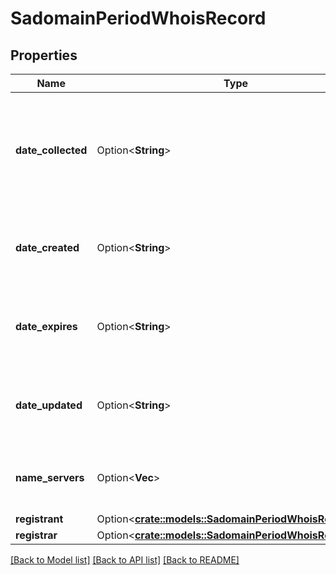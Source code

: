 # SadomainPeriodWhoisRecord

## Properties

Name | Type | Description | Notes
------------ | ------------- | ------------- | -------------
**date_collected** | Option<**String**> | The timestamp when the Whois snapshot was captured for a given domain | [optional]
**date_created** | Option<**String**> | The timestamp when the Whois record was created | [optional]
**date_expires** | Option<**String**> | The timestamp when the Whois record expires | [optional]
**date_updated** | Option<**String**> | The timestamp when the Whois record was updated | [optional]
**name_servers** | Option<**Vec<String>**> | The list of nameservers associated with a given domain | [optional]
**registrant** | Option<[**crate::models::SadomainPeriodWhoisRegistrant**](sadomain.WhoisRegistrant.md)> |  | [optional]
**registrar** | Option<[**crate::models::SadomainPeriodWhoisRegistrar**](sadomain.WhoisRegistrar.md)> |  | [optional]

[[Back to Model list]](../README.md#documentation-for-models) [[Back to API list]](../README.md#documentation-for-api-endpoints) [[Back to README]](../README.md)


